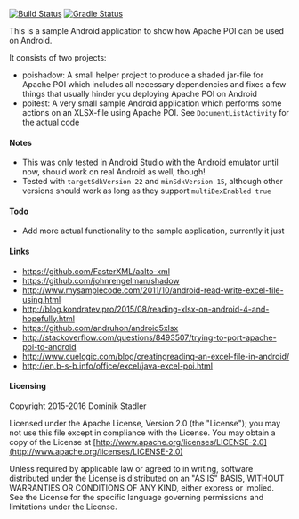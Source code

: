 [![Build Status](https://travis-ci.org/centic9/poi-on-android.svg)](https://travis-ci.org/centic9/poi-on-android) [![Gradle Status](https://gradleupdate.appspot.com/centic9/poi-on-android/status.svg?branch=master)](https://gradleupdate.appspot.com/centic9/poi-on-android/status)

This is a sample Android application to show how
Apache POI can be used on Android.

It consists of two projects:
* poishadow: A small helper project to produce
  a shaded jar-file for Apache POI which includes
  all necessary dependencies and fixes a few things
  that usually hinder you deploying Apache POI on
  Android
* poitest: A very small sample Android application
  which performs some actions on an XLSX-file using
  Apache POI. See `DocumentListActivity` for the actual
  code

#### Notes

* This was only tested in Android Studio with the Android
  emulator until now, should work on real Android as well, though!
* Tested with `targetSdkVersion 22` and `minSdkVersion 15`,
  although other versions should work as long as they support
  `multiDexEnabled true`

#### Todo
* Add more actual functionality to the sample application,
  currently it just

#### Links

* https://github.com/FasterXML/aalto-xml
* https://github.com/johnrengelman/shadow
* http://www.mysamplecode.com/2011/10/android-read-write-excel-file-using.html
* http://blog.kondratev.pro/2015/08/reading-xlsx-on-android-4-and-hopefully.html
* https://github.com/andruhon/android5xlsx
* http://stackoverflow.com/questions/8493507/trying-to-port-apache-poi-to-android
* http://www.cuelogic.com/blog/creatingreading-an-excel-file-in-android/
* http://en.b-s-b.info/office/excel/java-excel-poi.html

#### Licensing

   Copyright 2015-2016 Dominik Stadler

   Licensed under the Apache License, Version 2.0 (the "License");
   you may not use this file except in compliance with the License.
   You may obtain a copy of the License at [http://www.apache.org/licenses/LICENSE-2.0](http://www.apache.org/licenses/LICENSE-2.0)

   Unless required by applicable law or agreed to in writing, software
   distributed under the License is distributed on an "AS IS" BASIS,
   WITHOUT WARRANTIES OR CONDITIONS OF ANY KIND, either express or implied.
   See the License for the specific language governing permissions and
   limitations under the License.
